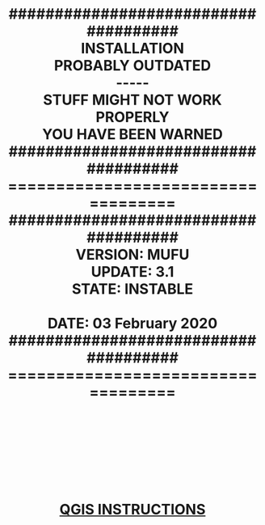 <h1 align="center">
           <b>#####################################</b><br>
           <b>INSTALLATION</b><br>
           <b>PROBABLY OUTDATED</b><br>
           <b>-----</b><br>
           <b>STUFF MIGHT NOT WORK PROPERLY</b><br>
           <b>YOU HAVE BEEN WARNED</b><br>
           <b>#####################################</b><br>
           <b>===================================</b><br>
           <b>#####################################</b><br>
           <b>VERSION: MUFU</b><br> 
           <b>UPDATE: 3.1</b><br> 
           <b>STATE: INSTABLE</b><br><br>
           <b>DATE: 03 February 2020</b><br>
           <b>#####################################</b><br>  
           <b>===================================</b><br><br><br><br><br><br>

[QGIS INSTRUCTIONS](https://github.com/onthelink-nl/scripts/blob/master/MUFU/qgis/MUFU/Tutorials/INSTRUCTIONS/QGIS%20Instructions.pdf "PDF")
